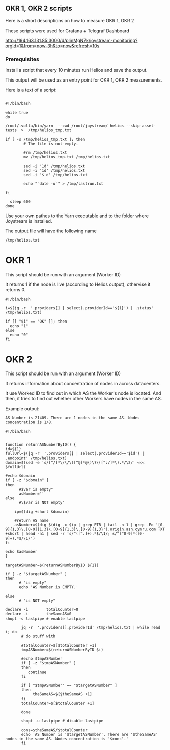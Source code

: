 ## OKR 1, OKR 2 scripts

Here is a short descriptions on how to measure OKR 1, OKR 2

These scripts were used for Grafana + Telegraf Dashboard 

http://194.163.131.85:3000/d/pIinMgN7k/joystream-monitoring?orgId=1&from=now-3h&to=now&refresh=10s 

### Prerequisites 

Install a script that every 10 minutes run Helios and save the output.

This output will be used as an entry point for OKR 1, OKR 2 measurements.

Here is a text of a script:

```

#!/bin/bash

while true
do

/root/.volta/bin/yarn  --cwd /root/joystream/ helios --skip-asset-tests  >  /tmp/helios_tmp.txt

if [ -s /tmp/helios_tmp.txt ]; then
        # The file is not-empty.

        #rm /tmp/helios.txt
        mv /tmp/helios_tmp.txt /tmp/helios.txt

        sed -i '1d' /tmp/helios.txt
        sed -i '1d' /tmp/helios.txt
        sed -i '$ d' /tmp/helios.txt

        echo "`date -u`" > /tmp/lastrun.txt

fi

  sleep 600
done

```

Use your own pathes to the Yarn executable and to the folder where Joystream is installed.

The output file will have the following name 
```
/tmp/helios.txt
```

# OKR 1

This script should be run with an argument (Worker ID)

It returns 1 if the node is live (according to Helios output), othervise it returns 0. 

```
#!/bin/bash

i=$(jq -r  '.providers[] | select(.providerId=='${1}') | .status' /tmp/helios.txt)

if [[ "$i" == "OK" ]]; then
  echo "1"
else
  echo "0"
fi

```

# OKR 2

This script should be run with an argument (Worker ID)

It returns information about concentration of nodes in across datacenters.

It use Worked ID to find out in which AS the Worker's node is located. And then, it tries to find out whether other Workers have nodes in the same AS. 

Example output:
```
AS Number is 21409. There are 1 nodes in the same AS. Nodes concentration is 1/8.

```


```
#!/bin/bash


function returnASNumberByID() {
id=${1}
fullUrl=$(jq -r  '.providers[] | select(.providerId=='$id') | .endpoint' /tmp/helios.txt)
domain=$(sed -e 's/[^/]*\/\/\([^@]*@\)\?\([^:/]*\).*/\2/' <<< $fullUrl)

#echo $domain
if [ -z "$domain" ]
then
      #$var is empty"
      asNumber=''
else
      #\$var is NOT empty"

	ip=$(dig +short $domain)

	#return AS name
	asNumber=$(dig $(dig -x $ip | grep PTR | tail -n 1 | grep -Eo '[0-9]{1,3}\.[0-9]{1,3}\.[0-9]{1,3}\.[0-9]{1,3}').origin.asn.cymru.com TXT +short | head -n1 | sed -r 's/^([^.]+).*$/\1/; s/^[^0-9]*([0-9]+).*$/\1/')
fi

echo $asNumber
}

targetASNumber=$(returnASNumberByID ${1})

if [ -z "$targetASNumber" ]
then
      # "is empty"
      echo 'AS Number is EMPTY.'

else
      # "is NOT empty"

declare -i        totalCounter=0
declare -i        theSameAS=0
shopt -s lastpipe # enable lastpipe

       jq -r  '.providers[].providerId' /tmp/helios.txt | while read i; do
       # do stuff with 

       #totalCounter=$[$totalCounter +1]
       tmpASNumber=$(returnASNumberByID $i) 

       #echo $tmpASNumber
       if [ -z "$tmpASNumber" ] 
       then
          continue
       fi
      
       if [ "$tmpASNumber" == "$targetASNumber" ]
       then
            theSameAS=$[$theSameAS +1]
       fi
       totalCounter=$[$totalCounter +1]

       done

       shopt -u lastpipe # disable lastpipe

       cons=$theSameAS/$totalCounter
       echo 'AS Number is '$targetASNumber'. There are '$theSameAS' nodes in the same AS. Nodes concentration is '$cons'.'
       fi

```
